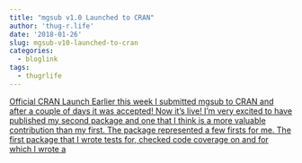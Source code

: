 ```yaml
---
title: "mgsub v1.0 Launched to CRAN"
author: 'thug-r.life'
date: '2018-01-26'
slug: mgsub-v10-launched-to-cran
categories:
  - bloglink
tags:
  - thugrlife
---
```


[Official CRAN Launch Earlier this week I submitted mgsub to CRAN and after a couple of days it was accepted! Now it’s live! I’m very excited to have published my second package and one that I think is a more valuable contribution than my first. The package represented a few firsts for me. The first package that I wrote tests for, checked code coverage on and for which I wrote a<i class="fas fa-external-link-alt"></i>](http://thug-r.life/post/2018-01-26-mgsub-launched/)

